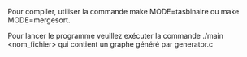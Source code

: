 Pour compiler, utiliser la commande make MODE=tasbinaire ou make MODE=mergesort.

Pour lancer le programme veuillez exécuter la commande ./main <nom_fichier> qui contient un graphe généré par generator.c